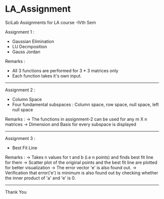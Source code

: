 # LA_Assignment
SciLab Assignments for LA course -IVth Sem

Assignment 1 :

- Gaussian Elimination
- LU Decmposition
- Gauss Jordan

Remarks :
   - All 3 functions are performed for 3 * 3 matrices only
   - Each function takes it's own input.
   
-----------------------------------------------------------------------------------------   
Assignment 2 :

- Column Space
- Four fundamental subspaces : Column space, row space, null space, left null space

Remarks :
  -> The functions in assignment-2 can be used for any m X n matrices
  -> Dimension and Basis for every subspace is displayed
  
 ----------------------------------------------------------------------------------------- 

Assignment 3 :

- Best Fit Line

Remarks :
  -> Takes n values for t and b (i.e n points) and finds best fit line for them
  -> Scatter plot of the original points and the best fit line are plotted for better visualization
  -> The error vector 'e' is also found out.
  -> Verification that error('e') is minimum is also found out by checking whether the inner product of 'a' and 'e' is 0.
  

-----------------------------------------------------------------------------------------
Thank You
